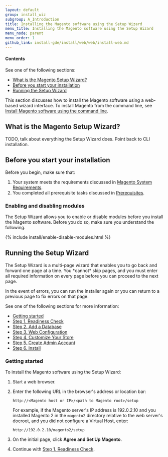 ```yaml
---
layout: default 
group: install_wiz 
subgroup: A_Introduction
title: Installing the Magento software using the Setup Wizard
menu_title: Installing the Magento software using the Setup Wizard
menu_node: parent
menu_order: 1
github_link: install-gde/install/web/web/install-web.md
---
```


<!-- This topic is referred to from Magento 2 code! Don't change the URL without informing engineering! -->
<!-- Referring file: README.md owned by core and setup\view\magento\setup\landing.phtml owned by Ogres -->


<h4>Contents</h4>   

See one of the following sections:

*	<a href="#instgde-install-over">What is the Magento Setup Wizard?</a>
*	<a href="#instgde-install-prereq">Before you start your installation</a>
*	<a href="#instgde-install-magento-web">Running the Setup Wizard</a>

This section discusses how to install the Magento software using a web-based wizard interface. To install Magento from the command line, see <a href="{{ site.gdeurl }}install-gde/install/cli/install-cli.html">Install Magento software using the command line</a>.

<h2 id="instgde-install-over">What is the Magento Setup Wizard?</h2>
TODO, talk about everything the Setup Wizard does. Point back to CLI installation.

<h2 id="instgde-install-prereq">Before you start your installation</h2>
Before you begin, make sure that:

1.	Your system meets the requirements discussed in <a href="{{ site.gdeurl }}install-gde/system-requirements.html">Magento System Requirements</a>.
2.	You completed all prerequisite tasks discussed in <a href="{{ site.gdeurl }}install-gde/prereq/prereq-overview.html">Prerequisites</a>.

<h3 id="instgde-install-web-enable-mod">Enabling and disabling modules</h3>
The Setup Wizard allows you to enable or disable modules before you install the Magento software. Before you do so, make sure you understand the following.

{% include install/enable-disable-modules.html %}

<h2 id="instgde-install-magento-web">Running the Setup Wizard</h2>
The Setup Wizard is a multi-page wizard that enables you to go back and forward one page at a time. You *cannot* skip pages, and you must enter all required information on every page before you can proceed to the next page.

In the event of errors, you can run the installer again or you can return to a previous page to fix errors on that page.

See one of the following sections for more information:

*	<a href="#instgde-install-magento-web-step0">Getting started</a>
*	<a href="install-gde/install/web/install-web_1-readiness.html">Step 1. Readiness Check</a>
*	<a href="{{ site.gdeurl}}install-gde/install/web/install-web_2-db.html">Step 2. Add a Database</a>
*	<a href="{{ site.gdeurl}}install-gde/install/web/install-web_3-web-conf.html">Step 3. Web Configuration</a>
*	<a href="{{ site.gdeurl}}install-gde/install/web/install-web_4-customize-store.html">Step 4. Customize Your Store</a>
*	<a href="{{ site.gdeurl}}install-gde/install/web/install-web_5-create-admin.html">Step 5. Create Admin Account</a>
*	<a href="{{ site.gdeurl}}install-gde/install/web/install-web_6-install.html">Step 6. Install</a>

<h3 id="instgde-install-magento-web-step0">Getting started</h3>

To install the Magento software using the Setup Wizard:

1.	Start a web browser.

2.	Enter the following URL in the browser's address or location bar:

		http://<Magento host or IP>/<path to Magento root>/setup
	
	For example, if the Magento server's IP address is 192.0.2.10 and you installed Magento 2 in the <code>magento2</code> directory relative to the web server's docroot, and you did not configure a Virtual Host, enter:
	
		http://192.0.2.10/magento2/setup
	
3.	On the initial page, click **Agree and Set Up Magento**.

3.	Continue with <a href="{{ site.gdeurl }}install-gde/install/web/install-web_1-readiness.html">Step 1. Readiness Check</a>.